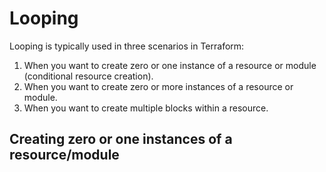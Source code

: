 # Looping

Looping is typically used in three scenarios in Terraform:

1. When you want to create zero or one instance of a resource or module (conditional resource creation).
1. When you want to create zero or more instances of a resource or module.
1. When you want to create multiple blocks within a resource.

## Creating zero or one instances of a resource/module
